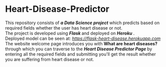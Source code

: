 # Heart-Disease-Predictor
This repository consists of <b> <i>a Data Science project</b></i> which predicts based on required fields whether the user has heart disease or not.<br>
The project is developed using <b> <i> Flask </i> </b> and deployed on <b> <i> Heroku </i> </b>.<br>
Deployed model can be seen at:<i> https://flask-heart-disease.herokuapp.com </i><br>
The website welcome page introduces you with <b> What are heart diseases? </b> through which you can traverse to the <b> <i> Heart Disease Predictor Page </i> </b> by entering all the required fields and submitting you'll get the result whether you are suffering from heart disease or not. <br>



